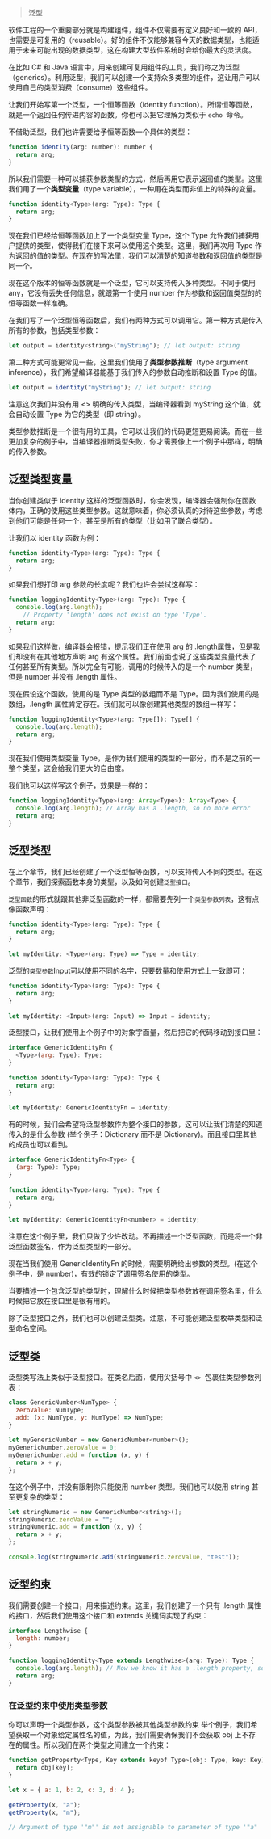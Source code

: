 > 泛型

软件工程的一个重要部分就是构建组件，组件不仅需要有定义良好和一致的 API，也需要是可复用的（reusable）。好的组件不仅能够兼容今天的数据类型，也能适用于未来可能出现的数据类型，这在构建大型软件系统时会给你最大的灵活度。

在比如 C# 和 Java 语言中，用来创建可复用组件的工具，我们称之为泛型（generics）。利用泛型，我们可以创建一个支持众多类型的组件，这让用户可以使用自己的类型消费（consume）这些组件。

让我们开始写第一个泛型，一个恒等函数（identity function）。所谓恒等函数，就是一个返回任何传进内容的函数。你也可以把它理解为类似于 `echo `命令。

不借助泛型，我们也许需要给予恒等函数一个具体的类型：
```js
function identity(arg: number): number {
  return arg;
}
```

所以我们需要一种可以捕获参数类型的方式，然后再用它表示返回值的类型。这里我们用了一个**类型变量**（type variable），一种用在类型而非值上的特殊的变量。
```js
function identity<Type>(arg: Type): Type {
  return arg;
}
```

现在我们已经给恒等函数加上了一个类型变量 Type，这个 Type 允许我们捕获用户提供的类型，使得我们在接下来可以使用这个类型。这里，我们再次用 Type 作为返回的值的类型。在现在的写法里，我们可以清楚的知道参数和返回值的类型是同一个。

现在这个版本的恒等函数就是一个泛型，它可以支持传入多种类型。不同于使用 any，它没有丢失任何信息，就跟第一个使用 number 作为参数和返回值类型的的恒等函数一样准确。

在我们写了一个泛型恒等函数后，我们有两种方式可以调用它。第一种方式是传入所有的参数，包括类型参数：

```js
let output = identity<string>("myString"); // let output: string
```

第二种方式可能更常见一些，这里我们使用了**类型参数推断**（type argument inference），我们希望编译器能基于我们传入的参数自动推断和设置 Type 的值。

```js
let output = identity("myString"); // let output: string
```
注意这次我们并没有用 <> 明确的传入类型，当编译器看到 myString 这个值，就会自动设置 Type 为它的类型（即 string）。

类型参数推断是一个很有用的工具，它可以让我们的代码更短更易阅读。而在一些更加复杂的例子中，当编译器推断类型失败，你才需要像上一个例子中那样，明确的传入参数。

## 泛型类型变量

当你创建类似于 identity 这样的泛型函数时，你会发现，编译器会强制你在函数体内，正确的使用这些类型参数。这就意味着，你必须认真的对待这些参数，考虑到他们可能是任何一个，甚至是所有的类型（比如用了联合类型）。

让我们以 identity 函数为例：
```js
function identity<Type>(arg: Type): Type {
  return arg;
}
```
如果我们想打印 arg 参数的长度呢？我们也许会尝试这样写：
```js
function loggingIdentity<Type>(arg: Type): Type {
  console.log(arg.length);
	// Property 'length' does not exist on type 'Type'.
  return arg;
}
```
如果我们这样做，编译器会报错，提示我们正在使用 arg 的 .length属性，但是我们却没有在其他地方声明 arg 有这个属性。我们前面也说了这些类型变量代表了任何甚至所有类型。所以完全有可能，调用的时候传入的是一个 number 类型，但是 number 并没有 .length 属性。

现在假设这个函数，使用的是 Type 类型的数组而不是 Type。因为我们使用的是数组，.length 属性肯定存在。我们就可以像创建其他类型的数组一样写：
```js
function loggingIdentity<Type>(arg: Type[]): Type[] {
  console.log(arg.length);
  return arg;
}
```

现在我们使用类型变量 Type，是作为我们使用的类型的一部分，而不是之前的一整个类型，这会给我们更大的自由度。

我们也可以这样写这个例子，效果是一样的：

```js
function loggingIdentity<Type>(arg: Array<Type>): Array<Type> {
  console.log(arg.length); // Array has a .length, so no more error
  return arg;
}
```

## 泛型类型

在上个章节，我们已经创建了一个泛型恒等函数，可以支持传入不同的类型。在这个章节，我们探索函数本身的类型，以及如何创建`泛型接口`。

`泛型函数`的形式就跟其他非泛型函数的一样，都需要先列一个`类型参数列表`，这有点像函数声明：

```js
function identity<Type>(arg: Type): Type {
  return arg;
}
 
let myIdentity: <Type>(arg: Type) => Type = identity;
```

泛型的`类型参数`Input可以使用不同的名字，只要数量和使用方式上一致即可：
```js
function identity<Type>(arg: Type): Type {
  return arg;
}
 
let myIdentity: <Input>(arg: Input) => Input = identity;
```
泛型接口，让我们使用上个例子中的对象字面量，然后把它的代码移动到接口里：

```js
interface GenericIdentityFn {
  <Type>(arg: Type): Type;
}
 
function identity<Type>(arg: Type): Type {
  return arg;
}
 
let myIdentity: GenericIdentityFn = identity;

```

有的时候，我们会希望将泛型参数作为整个接口的参数，这可以让我们清楚的知道传入的是什么参数 (举个例子：Dictionary<string> 而不是 Dictionary)。而且接口里其他的成员也可以看到。
```js
interface GenericIdentityFn<Type> {
  (arg: Type): Type;
}
 
function identity<Type>(arg: Type): Type {
  return arg;
}
 
let myIdentity: GenericIdentityFn<number> = identity;
```
注意在这个例子里，我们只做了少许改动。不再描述一个泛型函数，而是将一个非泛型函数签名，作为泛型类型的一部分。

现在当我们使用 GenericIdentityFn 的时候，需要明确给出参数的类型。(在这个例子中，是 number)，有效的锁定了调用签名使用的类型。

当要描述一个包含泛型的类型时，理解什么时候把类型参数放在调用签名里，什么时候把它放在接口里是很有用的。

除了泛型接口之外，我们也可以创建泛型类。注意，不可能创建泛型枚举类型和泛型命名空间。

## 泛型类

泛型类写法上类似于泛型接口。在类名后面，使用尖括号中 `<> `包裹住类型参数列表：
```js
class GenericNumber<NumType> {
  zeroValue: NumType;
  add: (x: NumType, y: NumType) => NumType;
}
 
let myGenericNumber = new GenericNumber<number>();
myGenericNumber.zeroValue = 0;
myGenericNumber.add = function (x, y) {
  return x + y;
};
```

在这个例子中，并没有限制你只能使用 number 类型。我们也可以使用 string 甚至更复杂的类型：
```js
let stringNumeric = new GenericNumber<string>();
stringNumeric.zeroValue = "";
stringNumeric.add = function (x, y) {
  return x + y;
};
 
console.log(stringNumeric.add(stringNumeric.zeroValue, "test"));
```
## 泛型约束

我们需要创建一个接口，用来描述约束。这里，我们创建了一个只有 .length 属性的接口，然后我们使用这个接口和 extends 关键词实现了约束：
```js
interface Lengthwise {
  length: number;
}
 
function loggingIdentity<Type extends Lengthwise>(arg: Type): Type {
  console.log(arg.length); // Now we know it has a .length property, so no more error
  return arg;
}
```
### 在泛型约束中使用类型参数

你可以声明一个类型参数，这个类型参数被其他类型参数约束
举个例子，我们希望获取一个对象给定属性名的值，为此，我们需要确保我们不会获取 obj 上不存在的属性。所以我们在两个类型之间建立一个约束：

```js
function getProperty<Type, Key extends keyof Type>(obj: Type, key: Key) {
  return obj[key];
}
 
let x = { a: 1, b: 2, c: 3, d: 4 };
 
getProperty(x, "a");
getProperty(x, "m");

// Argument of type '"m"' is not assignable to parameter of type '"a" | "b" | "c" | "d"'.
```